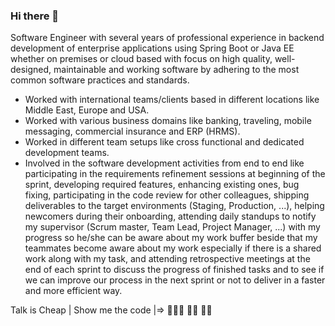 ### Hi there 👋

Software Engineer with several years of professional experience in backend development of enterprise applications using Spring Boot or Java EE whether on premises or cloud based with focus on high quality, well-designed, maintainable and working software by adhering to the most common software practices and standards.

- Worked with international teams/clients based in different locations like Middle East, Europe and USA.
- Worked with various business domains like banking, traveling, mobile messaging, commercial insurance and ERP (HRMS).
- Worked in different team setups like cross functional and dedicated development teams.
- Involved in the software development activities from end to end like participating in the requirements refinement sessions at beginning of the sprint, developing required features, enhancing existing ones, bug fixing, participating in the code review for other colleagues, shipping deliverables to the target environments (Staging, Production, ...), helping newcomers during their onboarding, attending daily standups to notify my supervisor (Scrum master, Team Lead, Project Manager, ...) with my progress so he/she can be aware about my work buffer beside that my teammates become aware about my work especially if there is a shared work along with my task, and attending retrospective meetings at the end of each sprint to discuss the progress of finished tasks and to see if we can improve our process in the next sprint or not to deliver in a faster and more efficient way.

Talk is Cheap | Show me the code |=> 👨🏻‍💻 🙌🏼 💪🏼

<!--
**muhamed-hassan/muhamed-hassan** is a ✨ _special_ ✨ repository because its `README.md` (this file) appears on your GitHub profile.

Here are some ideas to get you started:

- 🔭 I’m currently working on ...
- 🌱 I’m currently learning ...
- 👯 I’m looking to collaborate on ...
- 🤔 I’m looking for help with ...
- 💬 Ask me about ...
- 📫 How to reach me: ...
- 😄 Pronouns: ...
- ⚡ Fun fact: ...
-->
